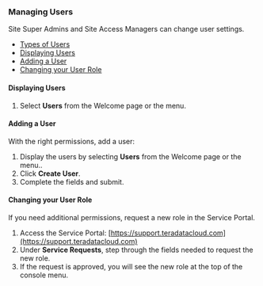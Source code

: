### Managing Users

Site Super Admins and Site Access Managers can change user settings.

- [Types of Users](#types-of-users)
- [Displaying Users](#displaying-users)
- [Adding a User](#adding-a-user)
- [Changing your User Role](#changing-your-user-role)

#### Displaying Users

1. Select **Users** from the Welcome page or the menu.

#### Adding a User

With the right permissions, add a user:

1. Display the users by selecting **Users** from the Welcome page or the menu..
1. Click **Create User**.
1. Complete the fields and submit.

#### Changing your User Role

If you need additional permissions, request a new role in the Service Portal. 

1. Access the Service Portal: 
[https://support.teradatacloud.com](https://support.teradatacloud.com)
1. Under **Service Requests**, step through the fields needed to request the new role.
1. If the request is approved, you will see the new role at the top of the console menu.
